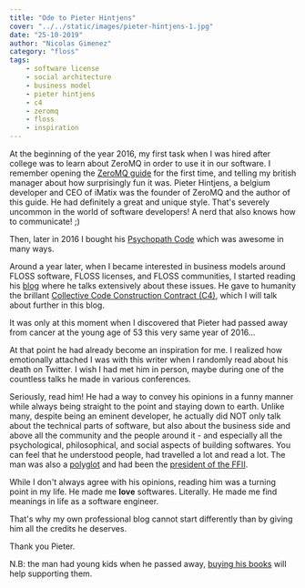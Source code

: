 ```yaml
---
title: "Ode to Pieter Hintjens"
cover: "../../static/images/pieter-hintjens-1.jpg"
date: "25-10-2019"
author: "Nicolas Gimenez"
category: "floss"
tags:
    - software license
    - social architecture
    - business model
    - pieter hintjens
    - c4
    - zeromq
    - floss
    - inspiration
---
```


At the beginning of the year 2016, my first task when I was hired after college was to learn about ZeroMQ in order to use it in our software.
I remember opening the [ZeroMQ guide](http://zguide.zeromq.org/page:all) for the first time,
 and telling my british manager about how surprisingly fun it was. Pieter Hintjens, a belgium developer and CEO of iMatix was the founder of ZeroMQ and the author of this guide. He had definitely a great and unique style.
 That's severely uncommon in the world of software developers! A nerd that also knows how to communicate! ;)
 
Then, later in 2016 I bought his [Psychopath Code](http://hintjens.com/blog:_psychopaths) which was awesome in many ways.

Around a year later, when I became interested in business models around FLOSS software, FLOSS licenses, and FLOSS communities, I started reading his [blog](http://hintjens.com/) where he talks extensively about these issues. He gave to humanity the brillant [Collective Code Construction Contract (C4)](https://rfc.zeromq.org/spec:22/C4/), which I will talk about further in this blog.

It was only at this moment when I discovered that Pieter had passed away from cancer at the young age of 53 this very same year of 2016...

At that point he had already become an inspiration for me. I realized how emotionally attached I was with this writer when I randomly read about his death on Twitter. I wish I had met him in person, maybe during one of the countless talks he made in various conferences.

Seriously, read him! 
He had a way to convey his opinions in a funny manner while always being straight to the point and staying down to earth. 
Unlike many, despite being an eminent developer, he actually did NOT only talk about the technical parts of software, but 
 also about the business side and above all the community and the people around it - and especially all the psychological, philosophical, and social aspects of building softwares. You can feel that he understood people, had travelled a lot and read a lot. 
 The man was also a [polyglot](https://mixitconf.org/en/blog/messaging---social-architecture-by-pieter-hintjens) and had been the [president of the FFII](https://www.ffii.org/).

 While I don't always agree with his opinions, reading him was a turning point in my life. He made me **love** softwares. Literally. He made me find meanings
  in life as a software engineer.

That's why my own professional blog cannot start differently than by giving him all the credits he deserves.

Thank you Pieter.

N.B: the man had young kids when he passed away, [buying his books](http://hintjens.com/books) will help supporting them.